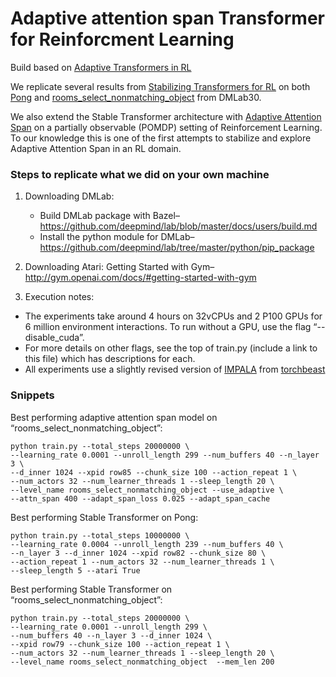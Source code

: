 # Adaptive attention span Transformer for  Reinforcment Learning

Build based on [Adaptive Transformers in RL](http://arxiv.org/abs/2004.03761)

We replicate several results from [Stabilizing Transformers for RL](https://arxiv.org/abs/1910.06764) on both [Pong](https://gym.openai.com/envs/Pong-v0/) and [rooms_select_nonmatching_object](https://github.com/deepmind/lab/tree/master/game_scripts/levels/contributed/dmlab30#select-non-matching-object) from DMLab30. 

We also extend the Stable Transformer architecture with [Adaptive Attention Span](https://arxiv.org/abs/1905.07799) on a partially observable (POMDP) setting of Reinforcement Learning. To our knowledge this is one of the first attempts to stabilize and explore Adaptive Attention Span in an RL domain.

### Steps to replicate what we did on your own machine
1. Downloading DMLab: 
    * Build DMLab package with Bazel– https://github.com/deepmind/lab/blob/master/docs/users/build.md
    * Install the python module for DMLab– https://github.com/deepmind/lab/tree/master/python/pip_package

2. Downloading Atari: Getting Started with Gym– http://gym.openai.com/docs/#getting-started-with-gym

3. Execution notes:
* The experiments take around 4 hours on 32vCPUs and 2 P100 GPUs for 6 million environment interactions.
To run without a GPU, use the flag “--disable_cuda”.
* For more details on other flags, see the top of train.py (include a link to this file) which has descriptions for each.
* All experiments use a slightly revised version of [IMPALA](https://arxiv.org/abs/1802.01561) from [torchbeast](https://github.com/facebookresearch/torchbeast)

### Snippets
Best performing adaptive attention span model on “rooms_select_nonmatching_object”:
```
python train.py --total_steps 20000000 \
--learning_rate 0.0001 --unroll_length 299 --num_buffers 40 --n_layer 3 \
--d_inner 1024 --xpid row85 --chunk_size 100 --action_repeat 1 \
--num_actors 32 --num_learner_threads 1 --sleep_length 20 \
--level_name rooms_select_nonmatching_object --use_adaptive \
--attn_span 400 --adapt_span_loss 0.025 --adapt_span_cache
```

Best performing Stable Transformer on Pong:
```
python train.py --total_steps 10000000 \
--learning_rate 0.0004 --unroll_length 239 --num_buffers 40 \
--n_layer 3 --d_inner 1024 --xpid row82 --chunk_size 80 \
--action_repeat 1 --num_actors 32 --num_learner_threads 1 \
--sleep_length 5 --atari True
```

Best performing Stable Transformer on “rooms_select_nonmatching_object”:
```
python train.py --total_steps 20000000 \
--learning_rate 0.0001 --unroll_length 299 \
--num_buffers 40 --n_layer 3 --d_inner 1024 \
--xpid row79 --chunk_size 100 --action_repeat 1 \
--num_actors 32 --num_learner_threads 1 --sleep_length 20 \
--level_name rooms_select_nonmatching_object  --mem_len 200
```
